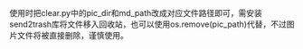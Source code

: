 使用时把clear.py中的pic_dir和md_path改成对应文件路径即可，需安装send2trash库将文件移入回收站，也可以使用os.remove(pic_path)代替，不过图片文件将被直接删除，谨慎使用。
